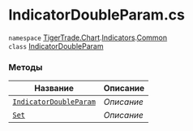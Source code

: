 
# IndicatorDoubleParam.cs
`namespace` [TigerTrade.Chart](../../../../../TigerTrade.Chart.md).[Indicators](../../../../../TigerTrade.Chart/Indicators.md).[Common](../../../../../TigerTrade.Chart/Indicators/Common.md)  
    `class` [IndicatorDoubleParam](../../IndicatorDoubleParam.cs.md)

### Методы
| Название | Описание |
| --- | --- |
| [`IndicatorDoubleParam`](./Методы/IndicatorDoubleParam.md) | *Описание* |
| [`Set`](./Методы/Set.md) | *Описание* |
